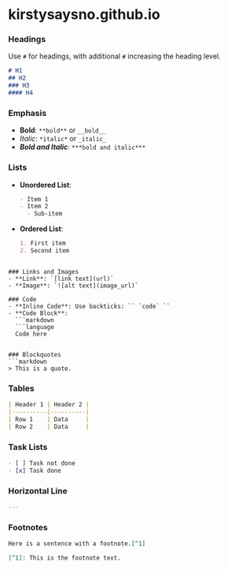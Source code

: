 # kirstysaysno.github.io
### Headings
Use `#` for headings, with additional `#` increasing the heading level.

```markdown
# H1
## H2
### H3
#### H4
```

### Emphasis
- **Bold**: `**bold**` or `__bold__`
- *Italic*: `*italic*` or `_italic_`
- ***Bold and Italic***: `***bold and italic***`

### Lists
- **Unordered List**:
  ```markdown
  - Item 1
  - Item 2
    - Sub-item
  ```

- **Ordered List**:
  ```markdown
  1. First item
  2. Second item
```

### Links and Images
- **Link**: `[link text](url)`
- **Image**: `![alt text](image_url)`

### Code
- **Inline Code**: Use backticks: `` `code` ``
- **Code Block**:
  ```markdown
  ```language
  Code here
  ```
  ```

### Blockquotes
```markdown
> This is a quote.
```

### Tables
```markdown
| Header 1 | Header 2 |
|----------|----------|
| Row 1    | Data     |
| Row 2    | Data     |
```

### Task Lists
```markdown
- [ ] Task not done
- [x] Task done
```

### Horizontal Line
```markdown
---
```

### Footnotes
```markdown
Here is a sentence with a footnote.[^1]

[^1]: This is the footnote text.
```
